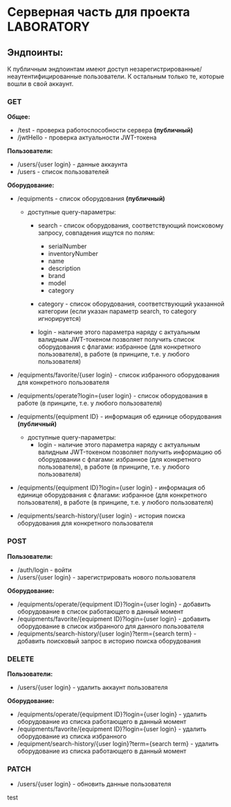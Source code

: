 # Серверная часть для проекта LABORATORY

## Эндпоинты:

К публичным эндпоинтам имеют доступ незарегистрированные/неаутентифицированные пользователи. К остальным только те, которые вошли в свой аккаунт.

### GET

**Общее:**
* /test - проверка работоспособности сервера **(публичный)**
* /jwtHello - проверка актуальности JWT-токена  

**Пользователи:**
* /users/{user login} - данные аккаунта  
* /users - список пользователей  

**Оборудование:**
* /equipments - список оборудования  **(публичный)**
  - доступные query-параметры:
    * search - список оборудования, соответствующий поисковому запросу, совпадения ищутся по полям:
      
      - serialNumber
      - inventoryNumber
      - name
      - description
      - brand
      - model
      - category
      
    * category -  список оборудования, соответствующий указанной категории (если указан параметр search, то category игнорируется)
    * login - наличие этого параметра наряду с актуальным валидным JWT-токеном позволяет получить список оборудования с флагами: избранное (для конкретного пользователя), в работе (в принципе, т.е. у любого пользователя)
      
* /equipments/favorite/{user login} - список избранного оборудования для конкретного пользователя  
* /equipments/operate?login={user login} - список оборудования в работе (в принципе, т.е. у любого пользователя)
* /equipments/{equipment ID} - информация об единице оборудования **(публичный)**
  - доступные query-параметры:
    * login - наличие этого параметра наряду с актуальным валидным JWT-токеном позволяет получить информацию об оборудовании с флагами: избранное (для конкретного пользователя), в работе (в принципе, т.е. у любого пользователя)
      
* /equipments/{equipment ID}?login={user login} - информация об единице оборудования с флагами: избранное (для конкретного пользователя), в работе (в принципе, т.е. у любого пользователя)
* /equipments/search-history/{user login} - история поиска оборудования для конкретного пользователя  

### POST

**Пользователи:**
* /auth/login - войти  
* /users/{user login} - зарегистрировать нового пользователя  

**Оборудование:**
* /equipments/operate/{equipment ID}?login={user login} - добавить оборудование в список работающего в данный момент  
* /equipments/favorite/{equipment ID}?login={user login} - добавить оборудование в список избранного для данного пользователя  
* /equipments/search-history/{user login}?term={search term} - добавить поисковый запрос в историю поиска оборудования  

### DELETE

**Пользователи:**
* /users/{user login} - удалить аккаунт пользователя  

**Оборудование:**
* /equipments/operate/{equipment ID}?login={user login} - удалить оборудование из списка работающего в данный момент
* /equipments/favorite/{equipment ID}?login={user login} - удалить оборудование из списка избранного
* /equipment/search-history/{user login}?term={search term} - удалить оборудование из списка работающего в данный момент

### PATCH
* /users/{user login} - обновить данные пользователя

test

